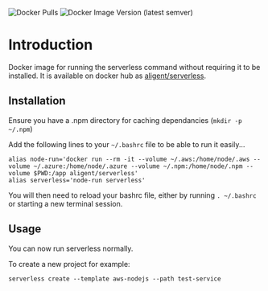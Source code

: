 ![Docker Pulls](https://img.shields.io/docker/pulls/aligent/serverless)
![Docker Image Version (latest semver)](https://img.shields.io/docker/v/aligent/serverless?sort=semver)

# Introduction

Docker image for running the serverless command without requiring it to be installed. It is available on docker 
hub as [aligent/serverless](https://hub.docker.com/r/aligent/serverless).

## Installation

Ensure you have a .npm directory for caching dependancies (`mkdir -p ~/.npm`)

Add the following lines to your `~/.bashrc` file to be able to run it easily...

```
alias node-run='docker run --rm -it --volume ~/.aws:/home/node/.aws --volume ~/.azure:/home/node/.azure --volume ~/.npm:/home/node/.npm --volume $PWD:/app aligent/serverless'
alias serverless='node-run serverless'
```

You will then need to reload your bashrc file, either by running `. ~/.bashrc` or starting a new terminal session.

## Usage

You can now run serverless normally.

To create a new project for example:

```
serverless create --template aws-nodejs --path test-service
```

